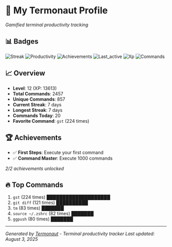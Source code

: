 # 🚀 My Termonaut Profile

*Gamified terminal productivity tracking*

## 📊 Badges

![Streak](https://img.shields.io/badge/Streak-7+days-blue?style=flat-square&logo=terminal&logoColor=white) ![Productivity](https://img.shields.io/badge/Productivity-80.0%25-green?style=flat-square&logo=terminal&logoColor=white) ![Achievements](https://img.shields.io/badge/Achievements-5%2F10-blue?style=flat-square&logo=terminal&logoColor=white) ![Last_active](https://img.shields.io/badge/Last+Active-2h+ago-green?style=flat-square&logo=terminal&logoColor=white) ![Xp](https://img.shields.io/badge/XP-Level+12+%2813613%2F16900%29-blue?style=flat-square&logo=terminal&logoColor=white) ![Commands](https://img.shields.io/badge/Commands-2457-blue?style=flat-square&logo=terminal&logoColor=white) 

## 📈 Overview

- **Level**: 12 (XP: 13613)
- **Total Commands**: 2457
- **Unique Commands**: 857
- **Current Streak**: 7 days
- **Longest Streak**: 7 days
- **Commands Today**: 20
- **Favorite Command**: `gst` (224 times)

## 🏆 Achievements

- ✅ **First Steps**: Execute your first command
- ✅ **Command Master**: Execute 1000 commands

*2/2 achievements unlocked*

## 🔥 Top Commands

1. `gst` (224 times) ████████████████████
2. `git diff` (121 times) ██████████
3. `tm` (83 times) ███████
4. `source ~/.zshrc` (82 times) ███████
5. `ggpush` (80 times) ███████

---

*Generated by [Termonaut](https://github.com/oiahoon/termonaut) - Terminal productivity tracker*
*Last updated: August 3, 2025*
